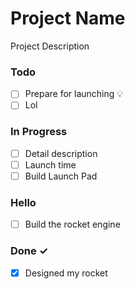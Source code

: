 # Project Name

Project Description

### Todo

  - [ ] Prepare for launching 💡  
- [ ] Lol  

### In Progress

  - [ ] Detail description  
- [ ] Launch time  
- [ ] Build Launch Pad  

### Hello

- [ ] Build the rocket engine  

### Done ✓

- [x] Designed my rocket  

